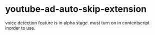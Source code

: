 # youtube-ad-auto-skip-extension

voice detection feature is in alpha stage. must turn on in contentscript inorder to use.
